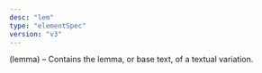 ```yaml
---
desc: "lem"
type: "elementSpec"
version: "v3"
---
```


(lemma) – Contains the lemma, or base text, of a textual variation.